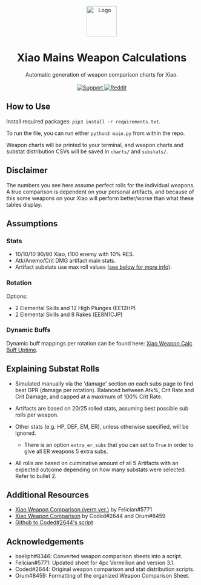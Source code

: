 <br />
<div align="center">
  <a href="https://github.com/othneildrew/Best-README-Template">
    <img src="https://media.discordapp.net/attachments/888517252230570084/888517346963107890/e15e3701f7179ef3f8b83bafe81bac62.png" alt="Logo" width="80" height="80">
  </a>

  <h1 align="center">Xiao Mains Weapon Calculations</h3>

  <p align="center">
    Automatic generation of weapon comparison charts for Xiao.
    <br />
    <br />
    <a href="https://discord.gg/u5QS2tRHm6">
      <img src="https://img.shields.io/discord/805680025776160768?color=4eb9a0&label=.gg%2Fxiao&logo=discord&style=for-the-badge" alt="Support"/>
    </a>
    <a href="https://www.reddit.com/r/XiaoMains/">
      <img src="https://img.shields.io/reddit/subreddit-subscribers/XiaoMains?color=4eb9a0&label=r%2FXiaoMains&logo=reddit&logoColor=%4eb9a0&style=for-the-badge" alt="Reddit"/>
    </a>
    <br />
  </p>
</div>

## How to Use
Install required packages: `pip3 install -r requirements.txt`.

To run the file, you can run either `python3 main.py` from within the repo.

Weapon charts will be printed to your terminal, and weapon charts and substat distribution CSVs will be saved in `charts/` and `substats/`.

## Disclaimer
The numbers you see here assume perfect rolls for the individual weapons. A true comparison is dependent on your personal artifacts, and because of this some weapons on your Xiao will perform better/worse than what these tables display.

## Assumptions

### Stats
- 10/10/10 90/90 Xiao, t100 enemy with 10% RES.
- Atk/Anemo/Crit DMG artifact main stats.
- Artifact substats use max roll values ([see below for more info](#explaining-substat-rolls)).

### Rotation
Options:
- 2 Elemental Skills and 12 High Plunges (EE12HP)
- 2 Elemental Skills and 8 Rakes (EE8N1CJP)

### Dynamic Buffs
Dynamic buff mappings per rotation can be found here: [Xiao Weapon Calc Buff Uptime](https://docs.google.com/spreadsheets/d/1hR4dgRM6P5FHlMLTOh9D11Rcf6e6pj2gG5OM0XpOCrw/edit?usp=sharing).

## Explaining Substat Rolls
- Simulated manually via the 'damage' section on each subs page to find best DPR (damage per rotation). Balanced between Atk%, Crit Rate and Crit Damage, and capped at a maximum of 100% Crit Rate.

- Artifacts are based on 20/25 rolled stats, assuming best possible sub rolls per weapon.

- Other stats (e.g. HP, DEF, EM, ER), unless otherwise specified, will be ignored.
  - There is an option `extra_er_subs` that you can set to `True` in order to give all ER weapons 5 extra subs.

- All rolls are based on culminative amount of all 5 Artifacts with an expected outcome depending on how many substats were selected. Refer to bullet 2.

## Additional Resources
- [Xiao Weapon Comparison (verm ver.)](https://docs.google.com/spreadsheets/d/17wSBGoVTChPta3LNMEelSqJcTkX3JS8lo9XWlpeapWU/edit#gid=1335423325) by Felician#5771
- [Xiao Weapon Comparison](https://docs.google.com/spreadsheets/d/1CunnPmae9K4Zt-uLdI-wkBDVFVQufo5Oz1NSyU-YPA8/edit#gid=1748622433) by Coded#2644 and Orum#8459
- [Github to Coded#2644's script](https://github.com/Codexys/Xiao-Mains-Scripts)

## Acknowledgements
- baeliph#8346: Converted weapon comparison sheets into a script.
- Felician#5771: Updated sheet for 4pc Vermillion and version 3.1.
- Coded#2644: Original weapon comparison and stat distribution scripts.
- Orum#8459: Formatting of the organized Weapon Comparison Sheet.
